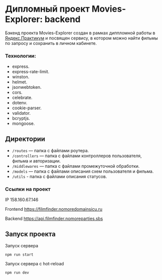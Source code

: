 # Дипломный проект Movies-Explorer: backend

Бэкенд проекта Movies-Explorer создан в рамках диппломной работы в [Яндекс.Практикум](https://praktikum.yandex.ru/) и посвящен сервису, в котором можно найти фильмы по запросу и сохранить в личном кабинете.

### Технологии:

* express.
* express-rate-limit.
* winston.
* helmet.
* jsonwebtoken.
* cors.
* celebrate.
* dotenv.
* cookie-parser.
* validator.
* bcryptjs.
* mongoose.

## Директории

* `/routes` — папка с файлами роутера.
* `/controllers` — папка с файлами контроллеров пользователя, фильма и авторизации.  
* `/middlewares` — папка с файлами промежуточной обработки.
* `/models` — папка с файлами описания схем пользователя и фильма. 
* `/utils` - папка с файлами описания статусов.

### Ссылки на проект

IP 158.160.67.146

Frontend https://filmfinder.nomoredomainsicu.ru

Backend https://api.filmfinder.nomoreparties.sbs

## Запуск проекта

Запуск сервера

```
npm run start
```

Запуск сервера с hot-reload

```
npm run dev
```

